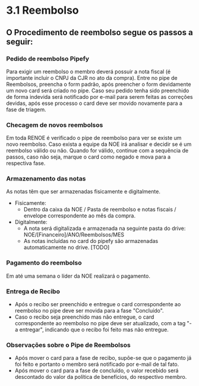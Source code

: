 # 3.1 Reembolso

## O Procedimento de reembolso segue os passos a seguir:

### Pedido de reembolso Pipefy

Para exigir um reembolso o membro deverá possuir a nota fiscal \(é importante incluir o CNPJ da CJR no ato da compra\). Entre no pipe de Reembolsos, preencha o form padrão, após preencher o form devidamente um novo card será criado no pipe. Caso seu pedido tenha sido preenchido de forma indevida será notificado por e-mail para serem feitas as correções devidas, após esse processo o card deve ser movido novamente para a fase de triagem.

### Checagem de novos reembolsos

Em toda RENOE é verificado o pipe de reembolso para ver se existe um novo reembolso. Caso exista a equipe da NOE irá analisar e decidir se é um reembolso válido ou não. Quando for válido, continue com a sequência de passos, caso não seja, marque o card como negado e mova para a respectiva fase.

<!--
### Atualizar no trello

No trello, dentro da lista de processos, existe um card referente aos reembolsos. Neste card deverá existir duas check-list para cada mês:

* Reembolso \[MÊS\]
* Recibo \[MÊS\]

  dentro do mês correspondente será criado um novo item na lista de recibos e na lista de reembolsos, seguindo o modelo a seguir:

* \[NOME\] - \[O QUE FOI COMPRADO\] - \[PREÇO\]
-->
### Armazenamento das notas

As notas têm que ser armazenadas fisicamente e digitalmente.

* Fisicamente:
  * Dentro da caixa da NOE / Pasta de reembolso e notas fiscais / envelope correspondente ao mês da compra.
* Digitalmente:
  * A nota será digitalizada e armazenada na seguinte pasta do drive: NOE/\[Financeiro\]/ANO/Reembolsos/MES
  * As notas incluídas no card do pipefy são armazenadas automaticamente no drive. [TODO]

### Pagamento do reembolso

Em até uma semana o líder da NOE realizará o pagamento.

### Entrega de Recibo

* Após o recibo ser preenchido e entregue o card correspondente ao reembolso no pipe deve ser movida para a fase "Concluído".
* Caso o recibo seja preenchido mas não entregue, o card correspondente ao reembolso no pipe deve ser atualizado, com a tag "- a entregar", indicando que o recibo foi feito mas não entregue.

### Observações sobre o Pipe de Reembolsos

* Após mover o card para a fase de recibo, supõe-se que o pagamento já foi feito e portanto o membro será notificado por e-mail de tal fato.
* Após mover o card para a fase de concluído, o valor recebido será descontado do valor da política de benefícios, do respectivo membro.
